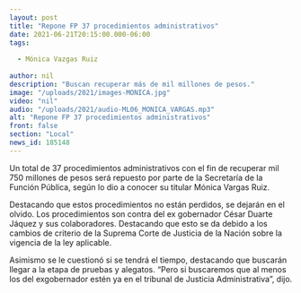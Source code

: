 ```yaml
---
layout: post
title: "Repone FP 37 procedimientos administrativos"
date: 2021-06-21T20:15:00.000-06:00
tags:
  
  - Mónica Vazgas Ruiz
  
author: nil
description: "Buscan recuperar más de mil millones de pesos."
image: "/uploads/2021/images-MONICA.jpg"
video: "nil"
audio: "/uploads/2021/audio-ML06_MONICA_VARGAS.mp3"
alt: "Repone FP 37 procedimientos administrativos"
front: false
section: "Local"
news_id: 185148
---
```


Un total de 37 procedimientos administrativos con el fin de recuperar mil 750 millones de pesos será repuesto por parte de la Secretaría de la Función Pública, según lo dio a conocer su titular Mónica Vargas Ruiz.

Destacando que estos procedimientos no están perdidos, se dejarán en el olvido. Los procedimientos son contra del ex gobernador César Duarte Jáquez y sus colaboradores. Destacando que esto se da debido a los cambios de criterio de la Suprema Corte de Justicia de la Nación sobre la vigencia de la ley aplicable.

Asimismo se le cuestionó si se tendrá el tiempo, destacando que buscarán llegar a la etapa de pruebas y alegatos. “Pero si buscaremos que al menos los del exgobernador estén ya en el tribunal de Justicia Administrativa”, dijo.
